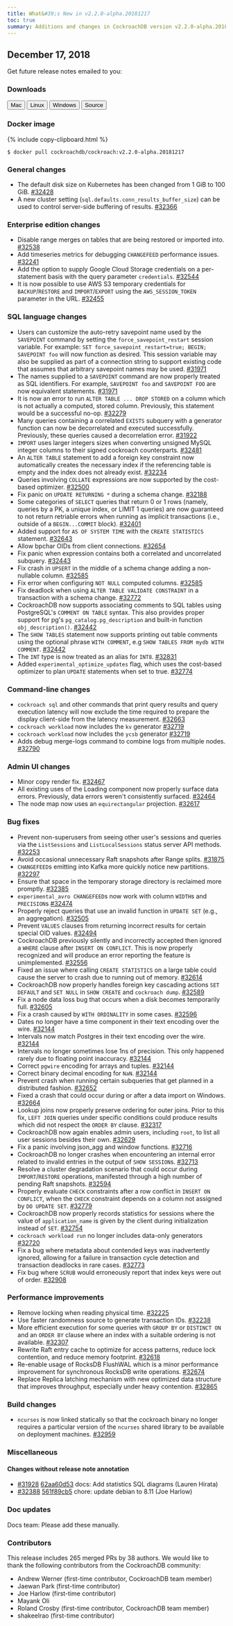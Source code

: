 ```yaml
---
title: What&#39;s New in v2.2.0-alpha.20181217
toc: true
summary: Additions and changes in CockroachDB version v2.2.0-alpha.20181217 since version v2.2.0-alpha.20181119
---
```


## December 17, 2018

Get future release notes emailed to you:

<div class="hubspot-install-form install-form-1 clearfix">
    <script>
        hbspt.forms.create({
            css: '',
            cssClass: 'install-form',
            portalId: '1753393',
            formId: '39686297-81d2-45e7-a73f-55a596a8d5ff',
            formInstanceId: 1,
            target: '.install-form-1'
        });
    </script>
</div>

### Downloads

<div id="os-tabs" class="clearfix">
    <a href="https://binaries.cockroachdb.com/cockroach-v2.2.0-alpha.20181217.darwin-10.9-amd64.tgz"><button id="mac" data-eventcategory="mac-binary-release-notes">Mac</button></a>
    <a href="https://binaries.cockroachdb.com/cockroach-v2.2.0-alpha.20181217.linux-amd64.tgz"><button id="linux" data-eventcategory="linux-binary-release-notes">Linux</button></a>
    <a href="https://binaries.cockroachdb.com/cockroach-v2.2.0-alpha.20181217.windows-6.2-amd64.zip"><button id="windows" data-eventcategory="windows-binary-release-notes">Windows</button></a>
    <a href="https://binaries.cockroachdb.com/cockroach-v2.2.0-alpha.20181217.src.tgz"><button id="source" data-eventcategory="source-release-notes">Source</button></a>
</div>

### Docker image

{% include copy-clipboard.html %}
~~~shell
$ docker pull cockroachdb/cockroach:v2.2.0-alpha.20181217
~~~

### General changes

- The default disk size on Kubernetes has been changed from 1 GiB to 100 GiB. [#32428][#32428]
- A new cluster setting (`sql.defaults.conn_results_buffer_size`) can be used to control server-side buffering of results. [#32366][#32366]

### Enterprise edition changes

- Disable range merges on tables that are being restored or imported into. [#32538][#32538]
- Add timeseries metrics for debugging `CHANGEFEED` performance issues. [#32241][#32241]
- Add the option to supply Google Cloud Storage credentials on a per-statement basis with the query parameter `credentials`. [#32544][#32544]
- It is now possible to use AWS S3 temporary credentials for `BACKUP`/`RESTORE` and `IMPORT`/`EXPORT` using the `AWS_SESSION_TOKEN` parameter in the URL. [#32455][#32455]

### SQL language changes

- Users can customize the auto-retry savepoint name used by the `SAVEPOINT` command by setting the `force_savepoint_restart` session variable.  For example: `SET force_savepoint_restart=true; BEGIN; SAVEPOINT foo` will now function as desired. This session variable may also be supplied as part of a connection string to support existing code that assumes that arbitrary savepoint names may be used. [#31971][#31971]
- The names supplied to a `SAVEPOINT` command are now properly treated as SQL identifiers.  For example, `SAVEPOINT foo` and `SAVEPOINT FOO` are now equivalent statements. [#31971][#31971]
- It is now an error to run `ALTER TABLE ... DROP STORED` on a column which is not actually a computed, stored column. Previously, this statement would be a successful no-op. [#32279][#32279]
- Many queries containing a correlated `EXISTS` subquery with a generator function can now be decorrelated and executed successfully. Previously, these queries caused a decorrelation error. [#31922][#31922]
- `IMPORT` uses larger integers sizes when converting unsigned MySQL integer columns to their signed cockroach counterparts. [#32481][#32481]
- An `ALTER TABLE` statement to add a foreign key constraint now automatically creates the necessary index if the referencing table is empty and the index does not already exist. [#32234][#32234]
- Queries involving `COLLATE` expressions are now supported by the cost-based optimizer. [#32500][#32500]
- Fix panic on `UPDATE RETURNING *` during a schema change. [#32188][#32188]
- Some categories of `SELECT` queries that return 0 or 1 rows (namely, queries by a PK, a unique index, or LIMIT 1 queries) are now guaranteed to not return retriable errors when running as implicit transactions (i.e., outside of a `BEGIN...COMMIT` block). [#32401][#32401]
- Added support for `AS OF SYSTEM TIME` with the `CREATE STATISTICS` statement. [#32643][#32643]
- Allow bpchar OIDs from client connections. [#32654][#32654]
- Fix panic when expression contains both a correlated and uncorrelated subquery. [#32443][#32443]
- Fix crash in `UPSERT` in the middle of a schema change adding a non-nullable column. [#32585][#32585]
- Fix error when configuring `NOT NULL` computed columns. [#32585][#32585]
- Fix deadlock when using `ALTER TABLE VALIDATE CONSTRAINT` in a transaction with a schema change. [#32772][#32772]
- CockroachDB now supports associating comments to SQL tables using PostgreSQL's `COMMENT ON TABLE` syntax. This also provides proper support for pg's `pg_catalog.pg_description` and built-in function `obj_description()`. [#32442][#32442]
- The `SHOW TABLES` statement now supports printing out table comments using the optional phrase `WITH COMMENT`, e.g `SHOW TABLES FROM mydb WITH COMMENT`. [#32442][#32442]
- The `INT` type is now treated as an alias for `INT8`. [#32831][#32831]
- Added `experimental_optimize_updates` flag, which uses the cost-based optimizer to plan `UPDATE` statements when set to true. [#32774][#32774]

### Command-line changes

- `cockroach sql` and other commands that print query results and query execution latency will now exclude the time required to prepare the display client-side from the latency measurement. [#32663][#32663]
- `cockroach workload` now includes the `kv` generator [#32719][#32719]
- `cockroach workload` now includes the `ycsb` generator [#32719][#32719]
- Adds debug merge-logs command to combine logs from multiple nodes. [#32790][#32790]

### Admin UI changes

- Minor copy render fix. [#32467][#32467]
- All existing uses of the Loading component now properly surface data errors. Previously, data errors weren't consistently surfaced. [#32464][#32464]
- The node map now uses an `equirectangular` projection. [#32617][#32617]

### Bug fixes

- Prevent non-superusers from seeing other user's sessions and queries via the `ListSessions` and `ListLocalSessions` status server API methods. [#32253][#32253]
- Avoid occasional unnecessary Raft snapshots after Range splits. [#31875][#31875]
- `CHANGEFEED`s emitting into Kafka more quickly notice new partitions. [#32297][#32297]
- Ensure that space in the temporary storage directory is reclaimed more promptly. [#32385][#32385]
- `experimental_avro CHANGEFEED`s now work with column `WIDTH`s and `PRECISION`s [#32474][#32474]
- Properly reject queries that use an invalid function in `UPDATE SET` (e.g., an aggregation). [#32505][#32505]
- Prevent `VALUES` clauses from returning incorrect results for certain special OID values. [#32494][#32494]
- CockroachDB previously silently and incorrectly accepted then ignored a `WHERE` clause after `INSERT ON CONFLICT`. This is now properly recognized and will produce an error reporting the feature is unimplemented. [#32556][#32556]
- Fixed an issue where calling `CREATE STATISTICS` on a large table could cause the server to crash due to running out of memory. [#32614][#32614]
- CockroachDB now properly handles foreign key cascading actions `SET DEFAULT` and `SET NULL` in `SHOW CREATE` and `cockroach dump`. [#32589][#32589]
- Fix a node data loss bug that occurs when a disk becomes temporarily full. [#32605][#32605]
- Fix a crash caused by `WITH ORDINALITY` in some cases. [#32596][#32596]
- Dates no longer have a time component in their text encoding over the wire. [#32144][#32144]
- Intervals now match Postgres in their text encoding over the wire. [#32144][#32144]
- Intervals no longer sometimes lose 1ns of precision. This only happened rarely due to floating point inaccuracy. [#32144][#32144]
- Correct `pgwire` encoding for arrays and tuples. [#32144][#32144]
- Correct binary decimal encoding for `NaN`. [#32144][#32144]
- Prevent crash when running certain subqueries that get planned in a distributed fashion. [#32652][#32652]
- Fixed a crash that could occur during or after a data import on Windows. [#32664][#32664]
- Lookup joins now properly preserve ordering for outer joins. Prior to this fix, `LEFT JOIN` queries under specific conditions could produce results which did not respect the `ORDER BY` clause. [#32317][#32317]
- CockroachDB now again enables admin users, including `root`, to list all user sessions besides their own. [#32629][#32629]
- Fix a panic involving json_agg and window functions. [#32716][#32716]
- CockroachDB no longer crashes when encountering an internal error related to invalid entries in the output of `SHOW SESSION`s. [#32713][#32713]
- Resolve a cluster degradation scenario that could occur during `IMPORT`/`RESTORE` operations, manifested through a high number of pending Raft snapshots. [#32594][#32594]
- Properly evaluate `CHECK` constraints after a row conflict in `INSERT ON CONFLICT`, when the `CHECK` constraint depends on a column not assigned by `DO UPDATE SET`. [#32779][#32779]
- CockroachDB now properly records statistics for sessions where the value of `application_name` is given by the client during initialization instead of `SET`. [#32754][#32754]
- `cockroach workload run` no longer includes data-only generators [#32720][#32720]
- Fix a bug where metadata about contended keys was inadvertently ignored, allowing for a failure in transaction cycle detection and transaction deadlocks in rare cases. [#32773][#32773]
- Fix bug where `SCRUB` would erroneously report that index keys were out of order. [#32908][#32908]

### Performance improvements

- Remove locking when reading physical time. [#32225][#32225]
- Use faster randomness source to generate transaction IDs. [#32238][#32238]
- More efficient execution for some queries with `GROUP BY` or `DISTINCT ON` and an `ORDER BY` clause where an index with a suitable ordering is not available. [#32307][#32307]
- Rewrite Raft entry cache to optimize for access patterns, reduce lock contention, and reduce memory footprint. [#32618][#32618]
- Re-enable usage of RocksDB FlushWAL which is a minor performance improvement for synchronous RocksDB write operations. [#32674][#32674]
- Replace Replica latching mechanism with new optimized data structure that improves throughput, especially under heavy contention. [#32865][#32865]

### Build changes

- `ncurses` is now linked statically so that the cockroach binary no longer requires a particular version of the `ncurses` shared library to be available on deployment machines. [#32959][#32959]

### Miscellaneous

#### Changes without release note annotation

- [#31928][#31928] [62aa60d53][62aa60d53] docs: Add statistics SQL diagrams (Lauren Hirata)
- [#32388][#32388] [561f89cb5][561f89cb5] chore: update debian to 8.11 (Joe Harlow)

### Doc updates

Docs team: Please add these manually.

### Contributors

This release includes 265 merged PRs by 38 authors.
We would like to thank the following contributors from the CockroachDB community:

- Andrew Werner (first-time contributor, CockroachDB team member)
- Jaewan Park (first-time contributor)
- Joe Harlow (first-time contributor)
- Mayank Oli
- Roland Crosby (first-time contributor, CockroachDB team member)
- shakeelrao (first-time contributor)

[#31875]: https://github.com/cockroachdb/cockroach/pull/31875
[#31922]: https://github.com/cockroachdb/cockroach/pull/31922
[#31928]: https://github.com/cockroachdb/cockroach/pull/31928
[#31971]: https://github.com/cockroachdb/cockroach/pull/31971
[#32144]: https://github.com/cockroachdb/cockroach/pull/32144
[#32188]: https://github.com/cockroachdb/cockroach/pull/32188
[#32225]: https://github.com/cockroachdb/cockroach/pull/32225
[#32234]: https://github.com/cockroachdb/cockroach/pull/32234
[#32238]: https://github.com/cockroachdb/cockroach/pull/32238
[#32241]: https://github.com/cockroachdb/cockroach/pull/32241
[#32253]: https://github.com/cockroachdb/cockroach/pull/32253
[#32279]: https://github.com/cockroachdb/cockroach/pull/32279
[#32297]: https://github.com/cockroachdb/cockroach/pull/32297
[#32307]: https://github.com/cockroachdb/cockroach/pull/32307
[#32317]: https://github.com/cockroachdb/cockroach/pull/32317
[#32366]: https://github.com/cockroachdb/cockroach/pull/32366
[#32385]: https://github.com/cockroachdb/cockroach/pull/32385
[#32388]: https://github.com/cockroachdb/cockroach/pull/32388
[#32401]: https://github.com/cockroachdb/cockroach/pull/32401
[#32428]: https://github.com/cockroachdb/cockroach/pull/32428
[#32442]: https://github.com/cockroachdb/cockroach/pull/32442
[#32443]: https://github.com/cockroachdb/cockroach/pull/32443
[#32455]: https://github.com/cockroachdb/cockroach/pull/32455
[#32464]: https://github.com/cockroachdb/cockroach/pull/32464
[#32467]: https://github.com/cockroachdb/cockroach/pull/32467
[#32474]: https://github.com/cockroachdb/cockroach/pull/32474
[#32481]: https://github.com/cockroachdb/cockroach/pull/32481
[#32494]: https://github.com/cockroachdb/cockroach/pull/32494
[#32500]: https://github.com/cockroachdb/cockroach/pull/32500
[#32505]: https://github.com/cockroachdb/cockroach/pull/32505
[#32538]: https://github.com/cockroachdb/cockroach/pull/32538
[#32544]: https://github.com/cockroachdb/cockroach/pull/32544
[#32556]: https://github.com/cockroachdb/cockroach/pull/32556
[#32585]: https://github.com/cockroachdb/cockroach/pull/32585
[#32589]: https://github.com/cockroachdb/cockroach/pull/32589
[#32594]: https://github.com/cockroachdb/cockroach/pull/32594
[#32596]: https://github.com/cockroachdb/cockroach/pull/32596
[#32605]: https://github.com/cockroachdb/cockroach/pull/32605
[#32614]: https://github.com/cockroachdb/cockroach/pull/32614
[#32617]: https://github.com/cockroachdb/cockroach/pull/32617
[#32618]: https://github.com/cockroachdb/cockroach/pull/32618
[#32629]: https://github.com/cockroachdb/cockroach/pull/32629
[#32643]: https://github.com/cockroachdb/cockroach/pull/32643
[#32652]: https://github.com/cockroachdb/cockroach/pull/32652
[#32654]: https://github.com/cockroachdb/cockroach/pull/32654
[#32663]: https://github.com/cockroachdb/cockroach/pull/32663
[#32664]: https://github.com/cockroachdb/cockroach/pull/32664
[#32674]: https://github.com/cockroachdb/cockroach/pull/32674
[#32713]: https://github.com/cockroachdb/cockroach/pull/32713
[#32716]: https://github.com/cockroachdb/cockroach/pull/32716
[#32719]: https://github.com/cockroachdb/cockroach/pull/32719
[#32720]: https://github.com/cockroachdb/cockroach/pull/32720
[#32745]: https://github.com/cockroachdb/cockroach/pull/32745
[#32754]: https://github.com/cockroachdb/cockroach/pull/32754
[#32772]: https://github.com/cockroachdb/cockroach/pull/32772
[#32773]: https://github.com/cockroachdb/cockroach/pull/32773
[#32774]: https://github.com/cockroachdb/cockroach/pull/32774
[#32779]: https://github.com/cockroachdb/cockroach/pull/32779
[#32790]: https://github.com/cockroachdb/cockroach/pull/32790
[#32831]: https://github.com/cockroachdb/cockroach/pull/32831
[#32865]: https://github.com/cockroachdb/cockroach/pull/32865
[#32908]: https://github.com/cockroachdb/cockroach/pull/32908
[#32959]: https://github.com/cockroachdb/cockroach/pull/32959
[27117f400]: https://github.com/cockroachdb/cockroach/commit/27117f400
[561f89cb5]: https://github.com/cockroachdb/cockroach/commit/561f89cb5
[62aa60d53]: https://github.com/cockroachdb/cockroach/commit/62aa60d53
